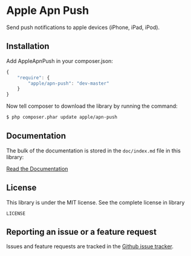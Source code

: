 Apple Apn Push
==============

Send push notifications to apple devices (iPhone, iPad, iPod).

Installation
------------

Add AppleApnPush in your composer.json:

```js
{
    "require": {
        "apple/apn-push": "dev-master"
    }
}
```

Now tell composer to download the library by running the command:

``` bash
$ php composer.phar update apple/apn-push
```

Documentation
-------------

The bulk of the documentation is stored in the `doc/index.md` file in this library:

[Read the Documentation](doc/index.md)

License
-------

This library is under the MIT license. See the complete license in library

```
LICENSE
```

Reporting an issue or a feature request
---------------------------------------

Issues and feature requests are tracked in the [Github issue tracker](https://github.com/ZhukV/AppleApnPush/issues).

